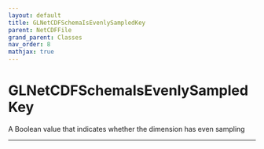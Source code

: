 ```yaml
---
layout: default
title: GLNetCDFSchemaIsEvenlySampledKey
parent: NetCDFFile
grand_parent: Classes
nav_order: 8
mathjax: true
---
```


#  GLNetCDFSchemaIsEvenlySampledKey

A Boolean value that indicates whether the dimension has even sampling


---

